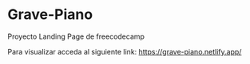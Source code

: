 # Grave-Piano
Proyecto Landing Page de freecodecamp

Para visualizar acceda al siguiente link: https://grave-piano.netlify.app/
